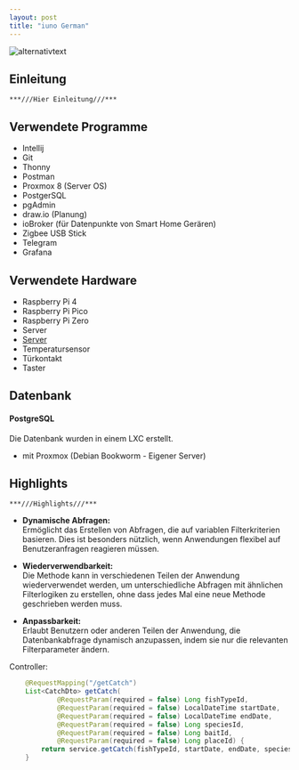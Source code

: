 ```yaml
---
layout: post
title: "iuno German"
---
```

![alternativtext](\pbl-blog\image\Banner.jpg)
## Einleitung
`***///Hier Einleitung///***`

## Verwendete Programme
* Intellij
* Git
* Thonny
* Postman
* Proxmox 8 (Server OS)
* PostgerSQL
* pgAdmin
* draw.io (Planung)
* ioBroker (für Datenpunkte von Smart Home Gerären)
* Zigbee USB Stick
* Telegram
* Grafana

## Verwendete Hardware
* Raspberry Pi 4
* Raspberry Pi Pico
* Raspberry Pi Zero
* Server
* [Server](https://22ronny.github.io/server-blog/2024/01/18/Eigenbau-Server.html)
* Temperatursensor
* Türkontakt
* Taster




## Datenbank
#### PostgreSQL
Die Datenbank wurden in einem LXC erstellt.  
* mit Proxmox (Debian Bookworm - Eigener Server)   

## Highlights
`***///Highlights///***`

* **Dynamische Abfragen:**  
 Ermöglicht das Erstellen von Abfragen, die auf variablen Filterkriterien basieren. Dies ist besonders nützlich, wenn Anwendungen flexibel auf Benutzeranfragen reagieren müssen.

* **Wiederverwendbarkeit:**  
 Die Methode kann in verschiedenen Teilen der Anwendung wiederverwendet werden, um unterschiedliche Abfragen mit ähnlichen Filterlogiken zu erstellen, ohne dass jedes Mal eine neue Methode geschrieben werden muss.

* **Anpassbarkeit:**  
 Erlaubt Benutzern oder anderen Teilen der Anwendung, die Datenbankabfrage dynamisch anzupassen, indem sie nur die relevanten Filterparameter ändern.

  
Controller:
```java
    @RequestMapping("/getCatch")
    List<CatchDto> getCatch(
            @RequestParam(required = false) Long fishTypeId,
            @RequestParam(required = false) LocalDateTime startDate,
            @RequestParam(required = false) LocalDateTime endDate,
            @RequestParam(required = false) Long speciesId,
            @RequestParam(required = false) Long baitId,
            @RequestParam(required = false) Long placeId) {
        return service.getCatch(fishTypeId, startDate, endDate, speciesId, baitId, placeId);
    }
```

